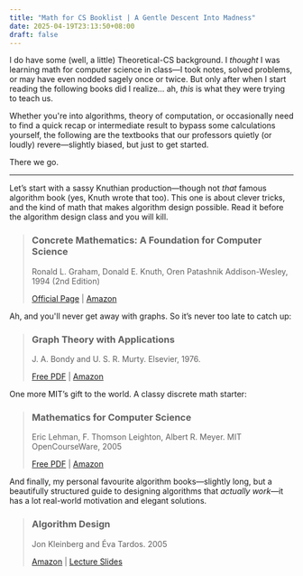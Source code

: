 ```yaml
---
title: "Math for CS Booklist | A Gentle Descent Into Madness"
date: 2025-04-19T23:13:50+08:00
draft: false
---
```


I do have some (well, a little) Theoretical-CS background. I *thought* I was learning math for computer science in class—I took notes, solved problems, or may have even nodded sagely once or twice. But only after when I start reading the following books did I realize… ah, *this* is what they were trying to teach us.

Whether you're into algorithms, theory of computation, or occasionally need to find a quick recap or intermediate result to bypass some calculations yourself, the following are the textbooks that our professors quietly (or loudly) revere—slightly biased, but just to get started.

There we go.

-----

Let’s start with a sassy Knuthian production—though not *that* famous algorithm book (yes, Knuth wrote that too). This one is about clever tricks, and the kind of math that makes algorithm design possible. Read it before the algorithm design class and you will kill.

> ### Concrete Mathematics: A Foundation for Computer Science
>
> Ronald L. Graham, Donald E. Knuth, Oren Patashnik Addison-Wesley, 1994 (2nd Edition)
>
> [Official Page](https://www-cs-faculty.stanford.edu/~knuth/gkp.html) | [Amazon](https://www.amazon.com/Concrete-Mathematics-Foundation-Computer-Science/dp/0201558025)

Ah, and you'll never get away with graphs. So it’s never too late to catch up:

> ### Graph Theory with Applications
>
>  J. A. Bondy and U. S. R. Murty. Elsevier, 1976.
>
> [Free PDF](https://www.zib.de/userpage/groetschel/teaching/WS1314/BondyMurtyGTWA.pdf) | [Amazon](https://www.amazon.com/Graph-Theory-Applications-Adrian-Bondy/dp/0444194517)

One more MIT’s gift to the world. A classy discrete math starter:

> ### Mathematics for Computer Science
>
> Eric Lehman, F. Thomson Leighton, Albert R. Meyer. MIT OpenCourseWare, 2005
>
> [Free PDF](https://people.csail.mit.edu/meyer/mcs.pdf) | [Amazon](https://www.amazon.com/Mathematics-Computer-Science-Eric-Lehman/dp/9888407066)

And finally, my personal favourite algorithm books—slightly long, but a beautifully structured guide to designing algorithms that *actually work*—it has a lot real-world motivation and elegant solutions.

> ### Algorithm Design
>
> Jon Kleinberg and Éva Tardos. 2005
>
> [Amazon](https://www.amazon.com/Algorithm-Design-Jon-Kleinberg/dp/0321295358) | [Lecture Slides](https://www.cs.princeton.edu/~wayne/kleinberg-tardos/)
